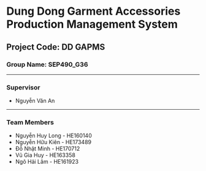 # Dung Dong Garment Accessories Production Management System

## Project Code: DD GAPMS

### Group Name: SEP490_G36

---

### Supervisor
- Nguyễn Văn An

---

### Team Members
- Nguyễn Huy Long - HE160140
- Nguyễn Hữu Kiên - HE173489
- Đỗ Nhật Minh - HE170712
- Vũ Gia Huy - HE163358
- Ngô Hải Lâm - HE161923

